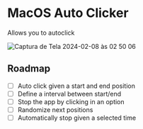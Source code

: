 # MacOS Auto Clicker

Allows you to autoclick

![Captura de Tela 2024-02-08 às 02 50 06](https://github.com/alysonvilela/rust-autoclicker-tauri/assets/22202745/0e5d18ef-edbb-4021-884a-f429ce20d92e)

## Roadmap
- [ ] Auto click given a start and end position
- [ ] Define a interval between start/end
- [ ] Stop the app by clicking in an option
- [ ] Randomize next positions
- [ ] Automatically stop given a selected time
